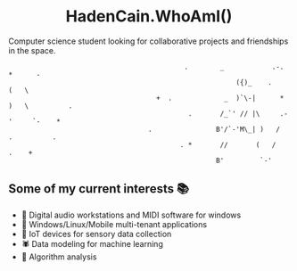 <div align="center" text="large">
  <h1> HadenCain.WhoAmI() </h1>
  </div>

  Computer science student looking for collaborative projects and friendships in the space. </div>

                                                .        _            .-.     *      -
                                                             ({)_    .    (   \                    
                                         +  .             _  )`\-|      *  )   \          .
                                                 .       /_`' // |\     .-'     `-    *
                                       .                B'/`-'M\_| )   /       .          .  
                                               . *       //       (   /      .    + 
                                                        B'         `-'


## Some of my current interests 📚
  - 🎵 Digital audio workstations and MIDI software for windows
  - 🔧 Windows/Linux/Mobile multi-tenant applications
  - 📶 IoT devices for sensory data collection
  - 🕷 Data modeling for machine learning
  - 🔬 Algorithm analysis

<!--

**hadencain/hadencain** is a ✨ _special_ ✨ repository because its `README.md` (this file) appears on your GitHub profile.

Here are some ideas to get you started:

- 🔭 I’m currently working on ...
- 🌱 I’m currently learning ...
- 👯 I’m looking to collaborate on ...
- 🤔 I’m looking for help with ...
- 💬 Ask me about ...
- 📫 How to reach me: ...
- 😄 Pronouns: ...
- ⚡ Fun fact: ...
-->
